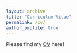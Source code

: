 ```yaml
---
layout: archive
title: "Curriculum Vitae"
permalink: /cv/
author_profile: true
---
```


Please find my [CV]() here! 

